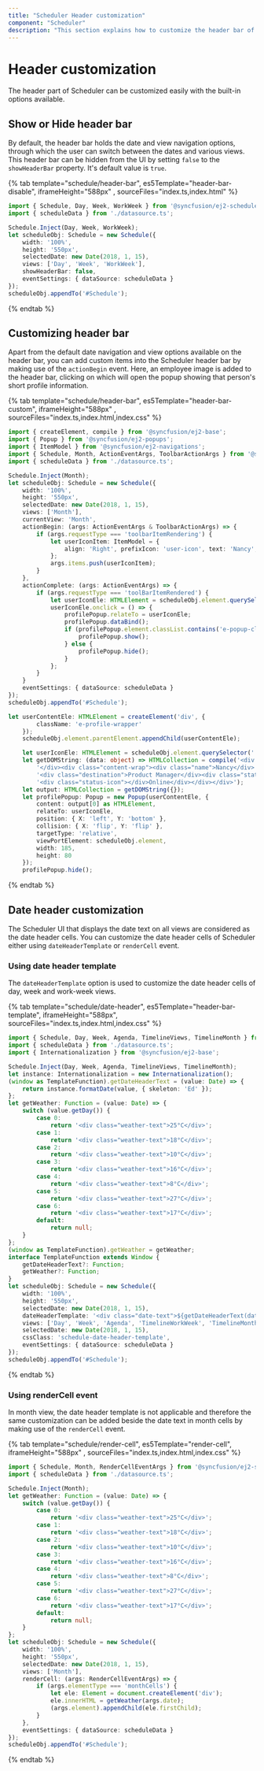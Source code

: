 ```yaml
---
title: "Scheduler Header customization"
component: "Scheduler"
description: "This section explains how to customize the header bar of Scheduler and to add custom items into it."
---
```


# Header customization

The header part of Scheduler can be customized easily with the built-in options available.

## Show or Hide header bar

By default, the header bar holds the date and view navigation options, through which the user can switch between the dates and various views. This header bar can be hidden from the UI by setting `false` to the `showHeaderBar` property. It's default value is `true`.

{% tab template="schedule/header-bar", es5Template="header-bar-disable", iframeHeight="588px" , sourceFiles="index.ts,index.html"  %}

```typescript
import { Schedule, Day, Week, WorkWeek } from '@syncfusion/ej2-schedule';
import { scheduleData } from './datasource.ts';

Schedule.Inject(Day, Week, WorkWeek);
let scheduleObj: Schedule = new Schedule({
    width: '100%',
    height: '550px',
    selectedDate: new Date(2018, 1, 15),
    views: ['Day', 'Week', 'WorkWeek'],
    showHeaderBar: false,
    eventSettings: { dataSource: scheduleData }
});
scheduleObj.appendTo('#Schedule');
```

{% endtab %}

## Customizing header bar

Apart from the default date navigation and view options available on the header bar, you can add custom items into the Scheduler header bar by making use of the `actionBegin` event. Here, an employee image is added to the header bar, clicking on which will open the popup showing that person's short profile information.

{% tab template="schedule/header-bar", es5Template="header-bar-custom", iframeHeight="588px" , sourceFiles="index.ts,index.html,index.css"  %}

```typescript
import { createElement, compile } from '@syncfusion/ej2-base';
import { Popup } from '@syncfusion/ej2-popups';
import { ItemModel } from '@syncfusion/ej2-navigations';
import { Schedule, Month, ActionEventArgs, ToolbarActionArgs } from '@syncfusion/ej2-schedule';
import { scheduleData } from './datasource.ts';

Schedule.Inject(Month);
let scheduleObj: Schedule = new Schedule({
    width: '100%',
    height: '550px',
    selectedDate: new Date(2018, 1, 15),
    views: ['Month'],
    currentView: 'Month',
    actionBegin: (args: ActionEventArgs & ToolbarActionArgs) => {
        if (args.requestType === 'toolbarItemRendering') {
            let userIconItem: ItemModel = {
                align: 'Right', prefixIcon: 'user-icon', text: 'Nancy', cssClass: 'e-schedule-user-icon'
            };
            args.items.push(userIconItem);
        }
    },
    actionComplete: (args: ActionEventArgs) => {
        if (args.requestType === 'toolBarItemRendered') {
            let userIconEle: HTMLElement = scheduleObj.element.querySelector('.e-schedule-user-icon') as HTMLElement;
            userIconEle.onclick = () => {
                profilePopup.relateTo = userIconEle;
                profilePopup.dataBind();
                if (profilePopup.element.classList.contains('e-popup-close')) {
                    profilePopup.show();
                } else {
                    profilePopup.hide();
                }
            };
        }
    }
    eventSettings: { dataSource: scheduleData }
});
scheduleObj.appendTo('#Schedule');

let userContentEle: HTMLElement = createElement('div', {
        className: 'e-profile-wrapper'
    });
    scheduleObj.element.parentElement.appendChild(userContentEle);

    let userIconEle: HTMLElement = scheduleObj.element.querySelector('.e-schedule-user-icon') as HTMLElement;
    let getDOMString: (data: object) => HTMLCollection = compile('<div class="profile-container"><div class="profile-image">' +
        '</div><div class="content-wrap"><div class="name">Nancy</div>' +
        '<div class="destination">Product Manager</div><div class="status">' +
        '<div class="status-icon"></div>Online</div></div></div>');
    let output: HTMLCollection = getDOMString({});
    let profilePopup: Popup = new Popup(userContentEle, {
        content: output[0] as HTMLElement,
        relateTo: userIconEle,
        position: { X: 'left', Y: 'bottom' },
        collision: { X: 'flip', Y: 'flip' },
        targetType: 'relative',
        viewPortElement: scheduleObj.element,
        width: 185,
        height: 80
    });
    profilePopup.hide();
```

{% endtab %}

## Date header customization

The Scheduler UI that displays the date text on all views are considered as the date header cells. You can customize the date header cells of Scheduler either using `dateHeaderTemplate` or `renderCell` event.

### Using date header template

The `dateHeaderTemplate` option is used to customize the date header cells of day, week and work-week views.

{% tab template="schedule/date-header", es5Template="header-bar-template", iframeHeight="588px", sourceFiles="index.ts,index.html,index.css"  %}

```typescript
import { Schedule, Day, Week, Agenda, TimelineViews, TimelineMonth } from '@syncfusion/ej2-schedule';
import { scheduleData } from './datasource.ts';
import { Internationalization } from '@syncfusion/ej2-base';

Schedule.Inject(Day, Week, Agenda, TimelineViews, TimelineMonth);
let instance: Internationalization = new Internationalization();
(window as TemplateFunction).getDateHeaderText = (value: Date) => {
    return instance.formatDate(value, { skeleton: 'Ed' });
};
let getWeather: Function = (value: Date) => {
    switch (value.getDay()) {
        case 0:
            return '<div class="weather-text">25°C</div>';
        case 1:
            return '<div class="weather-text">18°C</div>';
        case 2:
            return '<div class="weather-text">10°C</div>';
        case 3:
            return '<div class="weather-text">16°C</div>';
        case 4:
            return '<div class="weather-text">8°C</div>';
        case 5:
            return '<div class="weather-text">27°C</div>';
        case 6:
            return '<div class="weather-text">17°C</div>';
        default:
            return null;
    }
};
(window as TemplateFunction).getWeather = getWeather;
interface TemplateFunction extends Window {
    getDateHeaderText?: Function;
    getWeather?: Function;
}
let scheduleObj: Schedule = new Schedule({
    width: '100%',
    height: '550px',
    selectedDate: new Date(2018, 1, 15),
    dateHeaderTemplate: '<div class="date-text">${getDateHeaderText(data.date)}</div>${getWeather(data.date)}',
    views: ['Day', 'Week', 'Agenda', 'TimelineWorkWeek', 'TimelineMonth'],
    selectedDate: new Date(2018, 1, 15),
    cssClass: 'schedule-date-header-template',
    eventSettings: { dataSource: scheduleData }
});
scheduleObj.appendTo('#Schedule');
```

{% endtab %}

### Using renderCell event

In month view, the date header template is not applicable and therefore the same customization can be added beside the date text in month cells by making use of the `renderCell` event.

{% tab template="schedule/render-cell", es5Template="render-cell", iframeHeight="588px" , sourceFiles="index.ts,index.html,index.css"  %}

```typescript
import { Schedule, Month, RenderCellEventArgs } from '@syncfusion/ej2-schedule';
import { scheduleData } from './datasource.ts';

Schedule.Inject(Month);
let getWeather: Function = (value: Date) => {
    switch (value.getDay()) {
        case 0:
            return '<div class="weather-text">25°C</div>';
        case 1:
            return '<div class="weather-text">18°C</div>';
        case 2:
            return '<div class="weather-text">10°C</div>';
        case 3:
            return '<div class="weather-text">16°C</div>';
        case 4:
            return '<div class="weather-text">8°C</div>';
        case 5:
            return '<div class="weather-text">27°C</div>';
        case 6:
            return '<div class="weather-text">17°C</div>';
        default:
            return null;
    }
};
let scheduleObj: Schedule = new Schedule({
    width: '100%',
    height: '550px',
    selectedDate: new Date(2018, 1, 15),
    views: ['Month'],
    renderCell: (args: RenderCellEventArgs) => {
        if (args.elementType === 'monthCells') {
            let ele: Element = document.createElement('div');
            ele.innerHTML = getWeather(args.date);
            (args.element).appendChild(ele.firstChild);
        }
    },
    eventSettings: { dataSource: scheduleData }
});
scheduleObj.appendTo('#Schedule');
```

{% endtab %}
